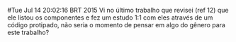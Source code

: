 #Tue Jul 14 20:02:16 BRT 2015
Vi no último trabalho que revisei (ref 12) que ele listou os componentes e fez um estudo 1:1 com eles através de um código protipado, não seria o momento de pensar em algo do gênero para este trabalho?
